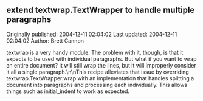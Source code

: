 ## extend textwrap.TextWrapper to handle multiple paragraphs

Originally published: 2004-12-11 02:04:02
Last updated: 2004-12-11 02:04:02
Author: Brett Cannon

textwrap is a very handy module.  The problem with it, though, is that it expects to be used with individual paragraphs.  But what if you want to wrap an entire document?  It will still wrap the lines, but it will improperly consider it all a single paragraph.\n\nThis recipe alleviates that issue by overriding textwrap.TextWrapper.wrap with an implementation that handles spiltting a document into paragraphs and processing each individually.  This allows things such as initial_indent to work as expected.